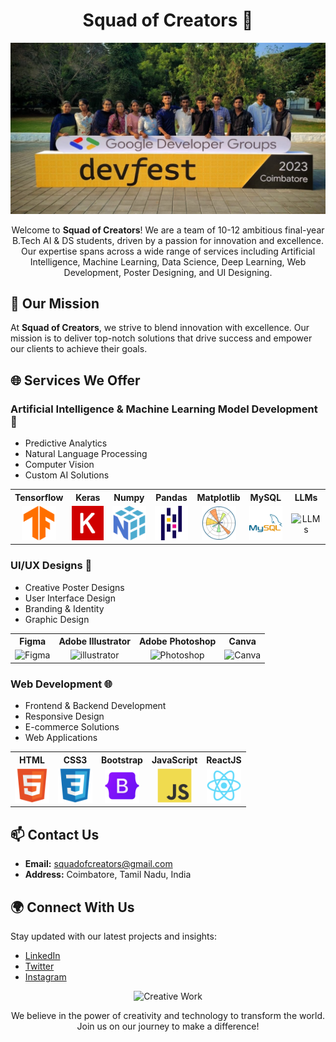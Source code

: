 <h1 align="center">Squad of Creators 🚀</h1>

<p align="center">
  <img src="./assets/hero-section-img.jpeg" alt="Squad of Creators">
</p>

<p align="center">
  Welcome to <strong>Squad of Creators</strong>! We are a team of 10-12 ambitious final-year B.Tech AI & DS students, driven by a passion for innovation and excellence. Our expertise spans across a wide range of services including Artificial Intelligence, Machine Learning, Data Science, Deep Learning, Web Development, Poster Designing, and UI Designing.
</p>

<h2>🌟 Our Mission</h2>

<p>
  At <strong>Squad of Creators</strong>, we strive to blend innovation with excellence. Our mission is to deliver top-notch solutions that drive success and empower our clients to achieve their goals.
</p>

<h2>🌐 Services We Offer</h2>

<h3>Artificial Intelligence & Machine Learning Model Development 🤖</h3>
<ul>
  <li>Predictive Analytics</li>
  <li>Natural Language Processing</li>
  <li>Computer Vision</li>
  <li>Custom AI Solutions</li>
</ul>

<table style="width: 100%; table-layout: fixed;">
      <tr align="center">
        <th>Tensorflow</th>
        <th>Keras</th>
        <th>Numpy</th>
        <th>Pandas</th>
        <th>Matplotlib</th>
        <th>MySQL</th>
        <th>LLMs</th>
      </tr>
      <tr align="center">
        <td><img src="https://github.com/devicons/devicon/blob/master/icons/tensorflow/tensorflow-original.svg" title="Tensorflow" alt="Tensorflow" width="55" height="55"/></td>
        <td><img src="https://github.com/devicons/devicon/blob/master/icons/keras/keras-original.svg" title="Keras" alt="Keras" width="55" height="55"/></td>
        <td><img src="https://github.com/devicons/devicon/blob/master/icons/numpy/numpy-original.svg" title="Numpy" alt="Numpy" width="55" height="55"/></td>
        <td><img src="https://github.com/devicons/devicon/blob/master/icons/pandas/pandas-original.svg" title="Pandas" alt="Pandas" width="55" height="55"/></td>
        <td><img src="https://github.com/devicons/devicon/blob/master/icons/matplotlib/matplotlib-original.svg" title="Matplotlib" alt="Matplotlib" width="55" height="55"/></td>
        <td><img src="https://github.com/devicons/devicon/blob/master/icons/mysql/mysql-original-wordmark.svg" title="MySQL" alt="MySQL" width="55" height="55"/></td>
        <td><img src="https://cdn-icons-png.flaticon.com/512/16806/16806660.png" title="LLMs" alt="LLMs" width="55" height="55"/></td>
      </tr>
    </table>

<h3>UI/UX Designs 🎨</h3>
<ul>
  <li>Creative Poster Designs</li>
  <li>User Interface Design</li>
  <li>Branding & Identity</li>
  <li>Graphic Design</li>
</ul>

<table style="width: 100%; table-layout: fixed;">
      <tr align="center">
        <th>Figma</th>
        <th>Adobe Illustrator</th>
        <th>Adobe Photoshop</th>
        <th>Canva</th>
      </tr>
      <tr align="center">
        <td>
          <img src="https://cdn.jsdelivr.net/gh/devicons/devicon@latest/icons/figma/figma-original.svg"
          title="Figma" alt="Figma" width="55" height="55" />
        </td>
        <td>
          <img src="https://cdn.jsdelivr.net/gh/devicons/devicon@latest/icons/illustrator/illustrator-plain.svg" 
          title="illustrator" alt="illustrator" width="55" height="55"/>
        </td>
        <td>
          <img src="https://cdn.jsdelivr.net/gh/devicons/devicon@latest/icons/photoshop/photoshop-original.svg" 
          title="Photoshop" alt="Photoshop" width="55" height="55"/>
        </td>
        <td>
          <img src="https://cdn.jsdelivr.net/gh/devicons/devicon@latest/icons/canva/canva-original.svg" 
          title="Canva" alt="Canva" width="55" height="55"/>
        </td>
       </tr>
</table>

<h3>Web Development 🌐</h3>
<ul>
  <li>Frontend & Backend Development</li>
  <li>Responsive Design</li>
  <li>E-commerce Solutions</li>
  <li>Web Applications</li>
</ul>

<table style="width: 100%; table-layout: fixed;">
      <tr align="center">
        <th>HTML</th>
        <th>CSS3</th>
        <th>Bootstrap</th>
        <th>JavaScript</th>
        <th>ReactJS</th>
      </tr>
      <tr align="center">
        <td><img src="https://github.com/devicons/devicon/blob/master/icons/html5/html5-original.svg" title="HTML" alt="HTML" height="55" width="55";/></td>
        <td><img src="https://github.com/devicons/devicon/blob/master/icons/css3/css3-original.svg" title="CSS" alt="CSS" height="55" width="55";/></td>
        <td><img src="https://github.com/devicons/devicon/blob/master/icons/bootstrap/bootstrap-original.svg" title="Bootstrap" alt="Bootstrap" height="55" width="55";/></td>
        <td><img src="https://github.com/devicons/devicon/blob/master/icons/javascript/javascript-original.svg" title="JavaScript" alt="JavaScript" height="55" width="55";/></td>
        <td><img src="https://github.com/devicons/devicon/blob/master/icons/react/react-original.svg" title="ReactJS" alt="ReactJS" height="55" width="55";/></td>
      </tr>
    </table>

<h2>📫 Contact Us</h2>

<ul>
  <li><strong>Email:</strong> <a href="mailto:squadofcreators@gmail.com">squadofcreators@gmail.com</a></li>
  <li><strong>Address:</strong> Coimbatore, Tamil Nadu, India</li>
</ul>

<h2>🌍 Connect With Us</h2>

<p>Stay updated with our latest projects and insights:</p>
<ul>
  <li><a href="https://www.linkedin.com">LinkedIn</a></li>
  <li><a href="https://twitter.com">Twitter</a></li>
  <li><a href="https://instagram.com">Instagram</a></li>
</ul>

<p align="center">
  <img src="https://via.placeholder.com/800x200.png?text=Creativity+and+Technology" alt="Creative Work">
</p>

<p align="center">
  We believe in the power of creativity and technology to transform the world. Join us on our journey to make a difference!
</p>
